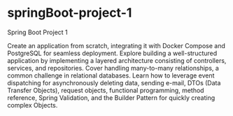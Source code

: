 # springBoot-project-1

Spring Boot Project 1

Create an application from scratch, integrating it with Docker Compose and PostgreSQL for seamless deployment. Explore building a well-structured application by implementing a layered architecture consisting of controllers, services, and repositories. Cover handling many-to-many relationships, a common challenge in relational databases. Learn how to leverage event dispatching for asynchronously deleting data, sending e-mail, DTOs (Data Transfer Objects), request objects, functional programming, method reference, Spring Validation, and the Builder Pattern for quickly creating complex Objects.
